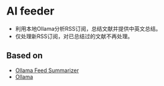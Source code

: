 # AI feeder
- 利用本地Ollama分析RSS订阅，总结文献并提供中英文总结。
- 仅处理新RSS订阅，对已总结过的文献不再处理。

## Based on
- [Ollama Feed Summarizer](https://github.com/rb81/ollama-feed-summarizer?tab=MIT-1-ov-file)
- [Ollama](https://github.com/ollama/ollama?tab=readme-ov-file)
